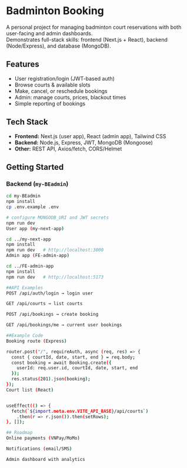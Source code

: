 # Badminton Booking

A personal project for managing badminton court reservations with both user-facing and admin dashboards.  
Demonstrates full-stack skills: frontend (Next.js + React), backend (Node/Express), and database (MongoDB).

## Features
- User registration/login (JWT-based auth)
- Browse courts & available slots
- Make, cancel, or reschedule bookings
- Admin: manage courts, prices, blackout times
- Simple reporting of bookings

## Tech Stack
- **Frontend:** Next.js (user app), React (admin app), Tailwind CSS
- **Backend:** Node.js, Express, JWT, MongoDB (Mongoose)
- **Other:** REST API, Axios/fetch, CORS/Helmet

## Getting Started

### Backend (`my-BEadmin`)
```bash
cd my-BEadmin
npm install
cp .env.example .env

# configure MONGODB_URI and JWT secrets
npm run dev
User app (my-next-app)

cd ../my-next-app
npm install
npm run dev   # http://localhost:3000
Admin app (FE-admin-app)

cd ../FE-admin-app
npm install
npm run dev   # http://localhost:5173

##API Examples
POST /api/auth/login → login user

GET /api/courts → list courts

POST /api/bookings → create booking

GET /api/bookings/me → current user bookings

##Example Code
Booking route (Express)

router.post("/", requireAuth, async (req, res) => {
  const { courtId, date, start, end } = req.body;
  const booking = await Booking.create({
    userId: req.user.id, courtId, date, start, end
  });
  res.status(201).json(booking);
});
Court list (React)


useEffect(() => {
  fetch(`${import.meta.env.VITE_API_BASE}/api/courts`)
    .then(r => r.json()).then(setRows);
}, []);

## Roadmap
Online payments (VNPay/MoMo)

Notifications (email/SMS)

Admin dashboard with analytics
